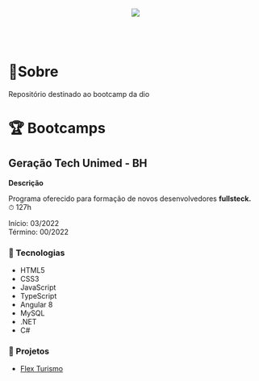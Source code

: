<h1 align="center">
    <img src="https://ik.imagekit.io/dfnyrlf8n/Banner_Dio_vz9qJanAb.png?ik-sdk-version=javascript-1.4.3&updatedAt=1654023839087">
</h1>
<br>
<br>

# 📑Sobre
Repositório destinado ao bootcamp da dio


# 🏆 Bootcamps

## Geração Tech Unimed - BH
  **Descrição**

Programa oferecido para formação de novos desenvolvedores **fullsteck.**<br>
⏱ 127h<br>

Início: 03/2022<br>
Término: 00/2022

### 🚀 Tecnologias

* HTML5
* CSS3
* JavaScript
* TypeScript
* Angular 8
* MySQL
* .NET
* C#

### 🎉 Projetos
 * [Flex Turismo](https://github.com/rafael-ds/bootcamp_dio/tree/main/Geracao_tech_unimed-BH/Modulo%202/3-Posicionando%20elementos%20com%20flexbox%20em%20css/Projeto%20Integrador)  

